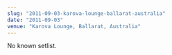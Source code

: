 ```yaml
---
slug: "2011-09-03-karova-lounge-ballarat-australia"
date: "2011-09-03"
venue: "Karova Lounge, Ballarat, Australia"
---
```


No known setlist.

